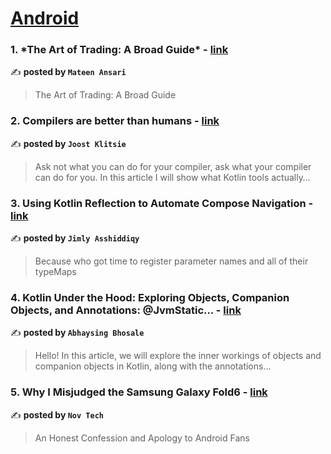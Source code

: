
<h1><a href=https://medium.com/tag/android/recommended target="_blank" rel="noopener noreferrer">Android</a></h1>
<h3>1. *The Art of Trading: A Broad Guide* - <a href="https://medium.com/@ansarimateen092/the-art-of-trading-a-broad-guide-fc6a62b04e3a" target="_blank" rel="noopener noreferrer">link</a></h3>

✍️ **posted by `Mateen Ansari`**

<blockquote>The Art of Trading: A Broad Guide</blockquote>

<h3>2. Compilers are better than humans - <a href="https://medium.com/@joostklitsie/compilers-are-better-than-humans-216e84e2dda4" target="_blank" rel="noopener noreferrer">link</a></h3>

✍️ **posted by `Joost Klitsie`**

<blockquote>Ask not what you can do for your compiler, ask what your compiler can do for you. In this article I will show what Kotlin tools actually…</blockquote>

<h3>3. Using Kotlin Reflection to Automate Compose Navigation - <a href="https://medium.com/proandroiddev/4c5b565f660f" target="_blank" rel="noopener noreferrer">link</a></h3>

✍️ **posted by `Jimly Asshiddiqy`**

<blockquote>Because who got time to register parameter names and all of their typeMaps</blockquote>

<h3>4. Kotlin Under the Hood: Exploring Objects, Companion Objects, and Annotations: @JvmStatic… - <a href="https://medium.com/@abhaysingbhosale123/kotlin-under-the-hood-exploring-objects-companion-objects-and-annotations-jvmstatic-71e1bf1128df" target="_blank" rel="noopener noreferrer">link</a></h3>

✍️ **posted by `Abhaysing Bhosale`**

<blockquote>Hello! In this article, we will explore the inner workings of objects and companion objects in Kotlin, along with the annotations…</blockquote>

<h3>5. Why I Misjudged the Samsung Galaxy Fold6 - <a href="https://medium.com/deep-sweet-valuable/why-i-misjudged-the-samsung-galaxy-fold6-366c3665d27f" target="_blank" rel="noopener noreferrer">link</a></h3>

✍️ **posted by `Nov Tech`**

<blockquote>An Honest Confession and Apology to Android Fans</blockquote>

